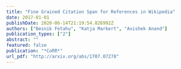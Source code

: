 ```yaml
---
title: "Fine Grained Citation Span for References in Wikipedia"
date: 2017-01-01
publishDate: 2020-06-14T21:19:54.826992Z
authors: ["Besnik Fetahu", "Katja Markert", "Avishek Anand"]
publication_types: ["2"]
abstract: ""
featured: false
publication: "*CoRR*"
url_pdf: "http://arxiv.org/abs/1707.07278"
---
```


